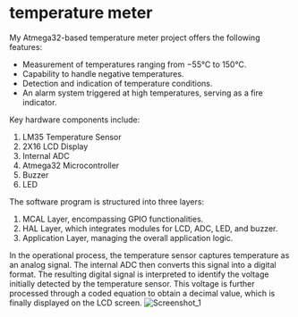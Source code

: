 # temperature meter
My Atmega32-based temperature meter project offers the following features:

- Measurement of temperatures ranging from −55°C to 150°C.
- Capability to handle negative temperatures.
- Detection and indication of temperature conditions.
- An alarm system triggered at high temperatures, serving as a fire indicator.

Key hardware components include:
1. LM35 Temperature Sensor
2. 2X16 LCD Display
3. Internal ADC
4. Atmega32 Microcontroller
5. Buzzer
6. LED

The software program is structured into three layers:
1. MCAL Layer, encompassing GPIO functionalities.
2. HAL Layer, which integrates modules for LCD, ADC, LED, and buzzer.
3. Application Layer, managing the overall application logic.

In the operational process, the temperature sensor captures temperature as an analog signal. The internal ADC then converts this signal into a digital format. The resulting digital signal is interpreted to identify the voltage initially detected by the temperature sensor. This voltage is further processed through a coded equation to obtain a decimal value, which is finally displayed on the LCD screen.
![Screenshot_1](https://github.com/MariamAshraff/Temperature-meter/assets/118696706/ddd6101a-6640-42da-9900-78bb1171704b)
